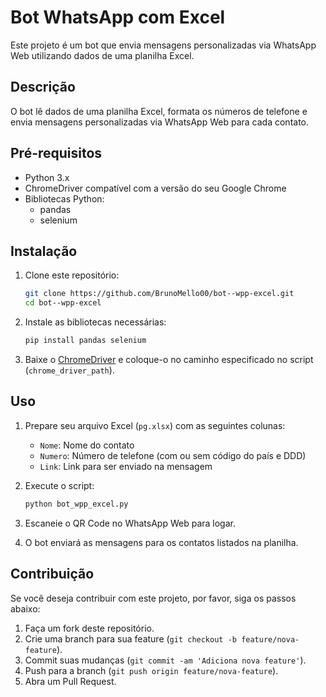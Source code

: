 # Bot WhatsApp com Excel

Este projeto é um bot que envia mensagens personalizadas via WhatsApp Web utilizando dados de uma planilha Excel.

## Descrição

O bot lê dados de uma planilha Excel, formata os números de telefone e envia mensagens personalizadas via WhatsApp Web para cada contato.

## Pré-requisitos

- Python 3.x
- ChromeDriver compatível com a versão do seu Google Chrome
- Bibliotecas Python:
  - pandas
  - selenium

## Instalação

1. Clone este repositório:
    ```bash
    git clone https://github.com/BrunoMello00/bot--wpp-excel.git
    cd bot--wpp-excel
    ```

2. Instale as bibliotecas necessárias:
    ```bash
    pip install pandas selenium
    ```

3. Baixe o [ChromeDriver](https://sites.google.com/a/chromium.org/chromedriver/downloads) e coloque-o no caminho especificado no script (`chrome_driver_path`).

## Uso

1. Prepare seu arquivo Excel (`pg.xlsx`) com as seguintes colunas:
   - `Nome`: Nome do contato
   - `Numero`: Número de telefone (com ou sem código do país e DDD)
   - `Link`: Link para ser enviado na mensagem

2. Execute o script:
    ```bash
    python bot_wpp_excel.py
    ```

3. Escaneie o QR Code no WhatsApp Web para logar.

4. O bot enviará as mensagens para os contatos listados na planilha.

## Contribuição

Se você deseja contribuir com este projeto, por favor, siga os passos abaixo:
1. Faça um fork deste repositório.
2. Crie uma branch para sua feature (`git checkout -b feature/nova-feature`).
3. Commit suas mudanças (`git commit -am 'Adiciona nova feature'`).
4. Push para a branch (`git push origin feature/nova-feature`).
5. Abra um Pull Request.

